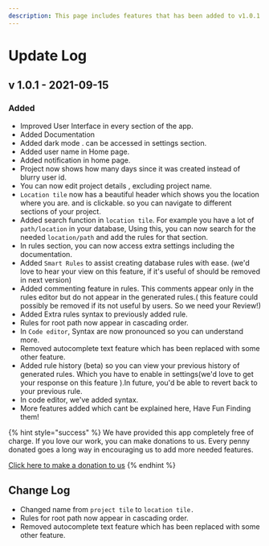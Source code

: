 ```yaml
---
description: This page includes features that has been added to v1.0.1 Update
---
```


# Update Log

## v 1.0.1 - 2021-09-15

### Added

* Improved User Interface in every section of the app.
* Added Documentation
* Added dark mode . can be accessed in settings section.
* Added user name in Home page.
* Added notification in home page.
* Project now shows how many days since it was created instead of blurry user id.
* You can now edit project details , excluding project name.
* `Location tile` now has a beautiful  header which shows you the location where you are. and is clickable. so you can navigate to different sections of your project.
* Added search function in `location tile`. For example you have a lot of `path/location` in your database, Using this, you can now search for the needed `location/path` and add the rules for that section.
* In rules section, you can now access extra settings including the documentation.
* Added `Smart Rules` to assist creating database rules with ease. \(we'd love to hear your view on this feature, if it's useful of should be removed in next version\)
* Added commenting feature in rules. This comments appear only in the rules editor but do not appear in the generated rules.\( this feature could possibly be removed if its not useful by users. So we need your Review!\)
* Added Extra rules syntax to previously added rule.
* Rules for root path now appear in cascading order.
* In `Code editor`, Syntax are now pronounced so you can understand more.
* Removed autocomplete text feature which has been replaced with some other feature.
* Added rule history \(beta\) so you can view your previous history of generated rules. Which you have to enable in settings\(we'd love to get your response on this feature \).In future, you'd be able to revert back to your previous rule.
* In code editor, we've added syntax. 
* More features added which cant be explained here, Have Fun Finding them!

{% hint style="success" %}
We have provided this app completely free of charge. If you love our work, you can make donations to us. Every penny donated goes a long way in encouraging us to add more needed features.

[C](https://flutterwave.com/pay/prodevstudioxryv)[lick here to make a donation to us](https://flutterwave.com/pay/prodevstudioxryv)
{% endhint %}

## Change Log

* Changed name from `project tile` to `location tile.`
* Rules for root path now appear in cascading order.
* Removed autocomplete text feature which has been replaced with some other feature.



